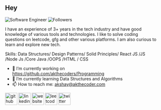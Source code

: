 ## Hey
![Software Engineer](https://img.shields.io/badge/Sofware%20-Engineer-green) ![Followers](https://img.shields.io/github/followers/akthecoders?style=social)

I have an experience of 3+ years in the tech industry and have good knowledge of various tools and technologies.
I like to solve coding questions on leetcode, gfg and other various platforms.
I am also curious to learn and explore new tech.

Skills: Data Structures/ Design Patterns/ Solid Principles/ React JS  /JS /Node Js /Core Java /OOPS /HTML / CSS

- 🔭 I’m currently working on https://github.com/akthecoders/Programming 
- 🌱 I’m currently learning Data Structures and Algorithms 
- 📫 How to reach me: akshay@akthecoder.com 


[<img src='https://cdn.jsdelivr.net/npm/simple-icons@3.0.1/icons/github.svg' alt='github' height='40'>](https://github.com/akthecoders)  [<img src='https://cdn.jsdelivr.net/npm/simple-icons@3.0.1/icons/linkedin.svg' alt='linkedin' height='40'>](https://www.linkedin.com/in/akthecoder/)  [<img src='https://cdn.jsdelivr.net/npm/simple-icons@3.0.1/icons/icloud.svg' alt='website' height='40'>](https://www.akthecoder.com/)  [<img src='https://cdn.jsdelivr.net/npm/simple-icons@3.0.1/icons/leetcode.svg' alt='leetcode' height='40'>](https://leetcode.com/akthecoder/)  [<img src='https://cdn.jsdelivr.net/npm/simple-icons@3.0.1/icons/twitter.svg' alt='twitter' height='40'>](https://twitter.com/akthecoder)
